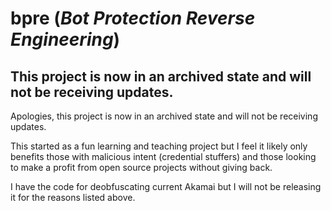 # bpre (_Bot Protection Reverse Engineering_)

## This project is now in an archived state and will not be receiving updates. 

Apologies, this project is now in an archived state and will not be receiving updates.

This started as a fun learning and teaching project but I feel it likely only benefits those with malicious intent (credential stuffers) and those looking to make a profit from open source projects without giving back.

I have the code for deobfuscating current Akamai but I will not be releasing it for the reasons listed above.
